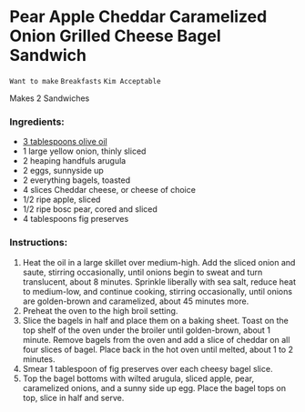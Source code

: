 # Pear Apple Cheddar Caramelized Onion Grilled Cheese Bagel Sandwich

`Want to make` `Breakfasts` `Kim Acceptable`

Makes 2 Sandwiches 

### Ingredients:

- [3 tablespoons olive oil](https://amzn.to/2REC7OB)
- 1 large yellow onion, thinly sliced
- 2 heaping handfuls arugula
- 2 eggs, sunnyside up
- 2 everything bagels, toasted
- 4 slices Cheddar cheese, or cheese of choice
- 1/2 ripe apple, sliced 
- 1/2 ripe bosc pear, cored and sliced
- 4 tablespoons fig preserves

### Instructions:

1. Heat the oil in a large skillet over medium-high. Add the sliced onion and saute, stirring occasionally, until onions begin to sweat and turn translucent, about 8 minutes. Sprinkle liberally with sea salt, reduce heat to medium-low, and continue cooking, stirring occasionally, until onions are golden-brown and caramelized, about 45 minutes more. 
2. Preheat the oven to the high broil setting. 
3. Slice the bagels in half and place them on a baking sheet. Toast on the top shelf of the oven under the broiler until golden-brown, about 1 minute. Remove bagels from the oven and add a slice of cheddar on all four slices of bagel. Place back in the hot oven until melted, about 1 to 2 minutes. 
4. Smear 1 tablespoon of fig preserves over each cheesy bagel slice. 
5. Top the bagel bottoms with wilted arugula, sliced apple, pear, caramelized onions, and a sunny side up egg. Place the bagel tops on top, slice in half and serve.
